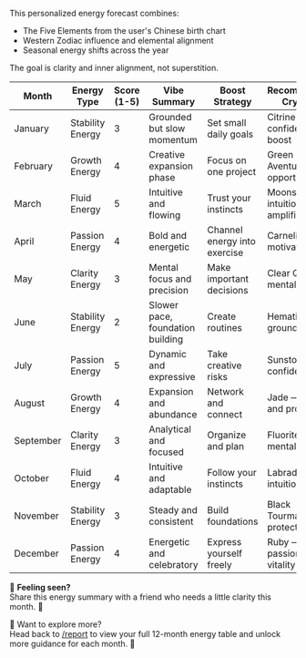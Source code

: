 
This personalized energy forecast combines:
- The Five Elements from the user's Chinese birth chart
- Western Zodiac influence and elemental alignment
- Seasonal energy shifts across the year

The goal is clarity and inner alignment, not superstition.

| Month | Energy Type | Score (1-5) | Vibe Summary | Boost Strategy | Recommended Crystals |
|-------|-------------|-------------|--------------|----------------|----------------------|
| January | Stability Energy | 3 | Grounded but slow momentum | Set small daily goals | Citrine — confidence boost |
| February | Growth Energy | 4 | Creative expansion phase | Focus on one project | Green Aventurine — opportunity |
| March | Fluid Energy | 5 | Intuitive and flowing | Trust your instincts | Moonstone — intuition amplifier |
| April | Passion Energy | 4 | Bold and energetic | Channel energy into exercise | Carnelian — motivation |
| May | Clarity Energy | 3 | Mental focus and precision | Make important decisions | Clear Quartz — mental clarity |
| June | Stability Energy | 2 | Slower pace, foundation building | Create routines | Hematite — grounding |
| July | Passion Energy | 5 | Dynamic and expressive | Take creative risks | Sunstone — confidence |
| August | Growth Energy | 4 | Expansion and abundance | Network and connect | Jade — growth and prosperity |
| September | Clarity Energy | 3 | Analytical and focused | Organize and plan | Fluorite — mental clarity |
| October | Fluid Energy | 4 | Intuitive and adaptable | Follow your instincts | Labradorite — intuition |
| November | Stability Energy | 3 | Steady and consistent | Build foundations | Black Tourmaline — protection |
| December | Passion Energy | 4 | Energetic and celebratory | Express yourself freely | Ruby — passion and vitality |

🔁 **Feeling seen?**  
Share this energy summary with a friend who needs a little clarity this month. 💫

📅 Want to explore more?  
Head back to [/report](#/report) to view your full 12-month energy table and unlock more guidance for each month. 🌙
